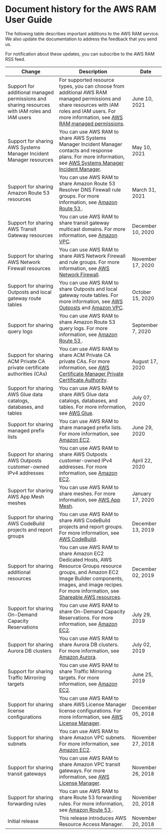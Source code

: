 # Document history for the AWS RAM User Guide<a name="doc-history"></a>

The following table describes important additions to the AWS RAM service\. We also update the documentation to address the feedback that you send us\.

For notification about these updates, you can subscribe to the AWS RAM RSS feed\.


| Change | Description | Date | 
| --- | --- | --- | 
| Support for additional managed permissions and sharing resources with IAM roles and IAM users | For supported resource types, you can choose from additional AWS RAM managed permissions and share resources with IAM roles and IAM users\. For more information, see [AWS RAM managed permissions](permissions.md)\. | June 10, 2021 | 
| Support for sharing AWS Systems Manager Incident Manager resources | You can use AWS RAM to share AWS Systems Manager Incident Manager contacts and response plans\. For more information, see [AWS Systems Manager Incident Manager](shareable.md#shareable-incidentmgr)\. | May 10, 2021 | 
| Support for sharing Amazon Route 53 resources | You can use AWS RAM to share Amazon Route 53 Resolver DNS Firewall rule groups\. For more information, see [Amazon Route 53 ](shareable.md#shareable-r53)\. | March 31, 2021 | 
| Support for sharing AWS Transit Gateway resources | You can use AWS RAM to share transit gateway multicast domains\. For more information, see [Amazon VPC](shareable.md#shareable-vpc)\. | December 10, 2020 | 
| Support for sharing AWS Network Firewall resources | You can use AWS RAM to share AWS Network Firewall and rule groups\. For more information, see [AWS Network Firewall](shareable.md#shareable-network-firewall)\. | November 17, 2020 | 
| Support for sharing Outposts and local gateway route tables | You can use AWS RAM to share Outposts and local gateway route tables\. For more information, see [AWS Outposts](shareable.md#shareable-out) and [Amazon VPC](shareable.md#shareable-vpc)\. | October 15, 2020 | 
| Support for sharing query logs | You can use AWS RAM to share Amazon Route 53 query logs\. For more information, see [Amazon Route 53 ](shareable.md#shareable-r53)\. | September 7, 2020 | 
| Support for sharing ACM Private CA private certificate authorities \(CAs\) | You can use AWS RAM to share ACM Private CA private CAs\. For more information, see [AWS Certificate Manager Private Certificate Authority](shareable.md#shareable-pca)\. | August 17, 2020 | 
| Support for sharing AWS Glue data catalogs, databases, and tables | You can use AWS RAM to share AWS Glue data catalogs, databases, and tables\. For more information, see [AWS Glue](shareable.md#shareable-glue)\. | July 07, 2020 | 
| Support for sharing managed prefix lists | You can use AWS RAM to share managed prefix lists\. For more information, see [Amazon EC2](shareable.md#shareable-ec2)\. | June 29, 2020 | 
| Support for sharing AWS Outposts customer\-owned IPv4 addresses | You can use AWS RAM to share AWS Outposts customer\-owned IPv4 addresses\. For more information, see [Amazon EC2](shareable.md#shareable-ec2)\. | April 22, 2020 | 
| Support for sharing AWS App Mesh meshes | You can use AWS RAM to share meshes\. For more information, see [AWS App Mesh](shareable.md#shareable-appmesh)\. | January 17, 2020 | 
| Support for sharing AWS CodeBuild projects and report groups | You can use AWS RAM to share AWS CodeBuild projects and report groups\. For more information, see [AWS CodeBuild](shareable.md#shareable-codebuild)\. | December 13, 2019 | 
| Support for sharing additional resources | You can use AWS RAM to share Amazon EC2 Dedicated Hosts, AWS Resource Groups resource groups, and Amazon EC2 Image Builder components, images, and image recipes\. For more information, see [Shareable AWS resources](shareable.md)\. | December 02, 2019 | 
| Support for sharing On\-Demand Capacity Reservations | You can use AWS RAM to share On\-Demand Capacity Reservations\. For more information, see [Amazon EC2](shareable.md#shareable-ec2)\. | July 29, 2019 | 
| Support for sharing Aurora DB clusters | You can use AWS RAM to share Aurora DB clusters\. For more information, see [Amazon Aurora](shareable.md#shareable-aur)\. | July 02, 2019 | 
| Support for sharing Traffic Mirroring targets | You can use AWS RAM to share Traffic Mirroring targets\. For more information, see [Amazon EC2](shareable.md#shareable-ec2)\. | June 25, 2019 | 
| Support for sharing license configurations | You can use AWS RAM to share AWS License Manager license configurations\. For more information, see [AWS License Manager](shareable.md#shareable-byol)\. | December 05, 2018 | 
| Support for sharing subnets | You can use AWS RAM to share Amazon VPC subnets\. For more information, see [Amazon EC2](shareable.md#shareable-ec2)\. | November 27, 2018 | 
| Support for sharing transit gateways | You can use AWS RAM to share Amazon VPC transit gateways\. For more information, see [AWS License Manager](shareable.md#shareable-byol)\. | November 26, 2018 | 
| Support for sharing forwarding rules | You can use AWS RAM to share Route 53 forwarding rules\. For more information, see [Amazon Route 53 ](shareable.md#shareable-r53)\. | November 20, 2018 | 
| Initial release | This release introduces AWS Resource Access Manager\. | November 20, 2018 | 